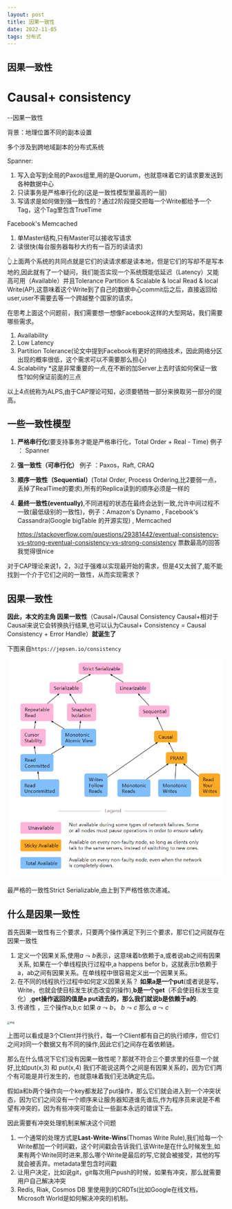 ```yaml
---
layout: post
title: 因果一致性
date: 2022-11-05
tags: 分布式    
---
```

## 因果一致性
# Causal+ consistency

​--因果一致性



背景：地理位置不同的副本设置

多个涉及到跨地域副本的分布式系统

Spanner:

1. 写入会写到全局的Paxos组里,用的是Quorum，也就意味着它的请求要发送到各种数据中心
2. 只读事务是严格串行化的(这是一致性模型里最高的一层)
3. 写请求是如何做到强一致性的？通过2阶段提交把每一个Write都给予一个Tag，这个Tag里包含TrueTime 

Facebook's Memcached

1. 单Master结构,只有Master可以接收写请求
2. 读很快(每台服务器每秒大约有一百万的读请求)



👆上面两个系统的共同点就是它们的读请求都是读本地，但是它们的写却不是写本地的,因此就有了一个疑问，我们能否实现一个系统既能低延迟（Latency）又能高可用（Available）并且Tolerance Partition & Scalable & local Read & local Write(AP),这意味着这个Write到了自己的数据中心commit后之后，直接返回给user,user不需要去等一个跨越整个国家的请求。

在思考上面这个问题前，我们需要想一想像Facebook这样的大型网站，我们需要哪些需求。

1. Availability
2. Low Latency
3. Partition Tolerance(论文中提到Facebook有更好的网络技术，因此网络分区出现的概率很低，这个需求可以不需要那么担心)
4. Scalability *这是非常重要的一点,在不断的加Server上去时该如何保证一致性?如何保证前面的三点

以上4点统称为ALPS,由于CAP理论可知，必须要牺牲一部分来换取另一部分的提高。







## 	一些一致性模型

1. **严格串行化**(要支持事务才能是严格串行化，Total Order + Real - Time)    例子 ： Spanner

2. **强一致性（可串行化）**  例子 ：Paxos，Raft, CRAQ

3. **顺序一致性（Sequential）**(Total Order, Process Ordering,比2要弱一点，丢掉了RealTime的要求),所有的Replica读到的顺序必须是一样的

4. **最终一致性(eventually)**,不同进程的状态在最终会达到一致,允许中间过程不一致(最低级别的一致性)，例子：Amazon's Dynamo  , Facebook's Cassandra(Google  bigTable 的开源实现)    ,  Memcached

   https://stackoverflow.com/questions/29381442/eventual-consistency-vs-strong-eventual-consistency-vs-strong-consistency      票数最高的回答我觉得很nice

对于CAP理论来说1，2，3过于强难以实现最开始的需求，但是4又太弱了,能不能找到一个介于它们之间的一致性，从而实现需求？




## 因果一致性

**因此，本文的主角 因果一致性**（Causal+/Causal  Consistency  Causal+相对于  Causal来说它会转换执行结果,也可以认为Causal+  Consistency = Causal  Consistency + Error Handle）**就诞生了**  

​下图来自`https://jepsen.io/consistency`

![](/images/posts/dis&imp/20221105222338568.png)

最严格的一致性Strict Serializable,由上到下严格性依次递减。



## 什么是因果一致性

首先因果一致性有三个要求，只要两个操作满足下列三个要求，那它们之间就存在因果一致性

1. 定义一个因果关系,使用$a \leadsto b$表示，这意味着b依赖于a,或者说ab之间有因果关系,  如果在一个单线程执行过程中,a happens befor b，这就表示b依赖于a，ab之间有因果关系。在单线程中很容易定义出一个因果关系。
2. 在不同的线程执行过程中如何定义因果关系？ **如果a是一个put**(或者说是写，Write，也就会使目标发生状态改变的操作),**b是一个get**（不会使目标发生变化）,**get操作返回的值是a put进去的，那么我们就说b是依赖于a的**.
3.   传递性 ，三个操作a,b,c 如果 $a \leadsto b$， $b \leadsto c$   那么 $a \leadsto c$

<img src="https://www.notion.so/image/https%3A%2F%2Fs3-us-west-2.amazonaws.com%2Fsecure.notion-static.com%2F48ab05ad-63a1-49ab-9abb-8e22f9232220%2FUntitled.png?table=block&id=f5577b92-7edf-49fa-a755-d2f56df4967a&spaceId=eeb92b76-d56b-42f0-916a-21c16c5deef6&width=2000&userId=4071ef19-1b20-4872-ab9b-fe1ef648ee66&cache=v2" alt="img" style="zoom:40%;" />

上图可以看成是3个Client并行执行，每一个Client都有自己的执行顺序，但它们之间对同一个数据又有不同的操作,因此它们之间存在着依赖链。

那么在什么情况下它们没有因果一致性呢？那就不符合三个要求里的任意一个就好,比如put(x,3) 和 put(x,4) 我们不能说这两个之间是有因果关系的，因为它们两个有可能是并行发生的，也就意味着我们无法确定先后。

假如a和b两个操作向一个key都发起了put操作，那么它们就会进入到一个冲突状态，因为它们之间没有一个顺序来让服务器知道谁先谁后,作为程序员来说是不希望有冲突的，因为有些冲突可能会让一些副本永远的错误下去。

因此需要有冲突处理机制来解决这个问题

1. 一个通常的处理方式是**Last-Write-Wins**(Thomas Write Rule),我们给每一个Write都加一个时间戳，这个时间戳会告诉我们,该Write是在什么时候发生,如果有两个Write同时进来,那么哪个Write是最后的写,它就会被接受，其他的写就会被丢弃。metadata里包含时间戳
2. 让用户决定，比如说git，git每次用户push的时候，如果有冲突，那么就需要用户自己解决冲突
3. Redis, Riak, Cosmos DB 里使用到的CRDTs(比如Google在线文档，Microsoft   World是如何解决冲突的)机制。 











